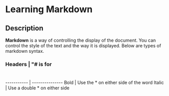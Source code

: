 # Learning Markdown

## Description

**Markdown** is a way of controlling the display of the document. You can control the style of the text and the way it is displayed. Below are types of markdown syntax.

### Headers | "# is for <h1>
----------- | ---------------
  Bold | Use the * on either side of the word
  Italic | Use a double * on either side
